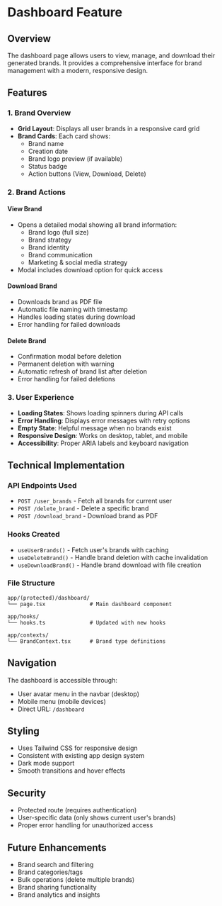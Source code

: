# Dashboard Feature

## Overview

The dashboard page allows users to view, manage, and download their generated brands. It provides a comprehensive interface for brand management with a modern, responsive design.

## Features

### 1. Brand Overview

- **Grid Layout**: Displays all user brands in a responsive card grid
- **Brand Cards**: Each card shows:
  - Brand name
  - Creation date
  - Brand logo preview (if available)
  - Status badge
  - Action buttons (View, Download, Delete)

### 2. Brand Actions

#### View Brand

- Opens a detailed modal showing all brand information:
  - Brand logo (full size)
  - Brand strategy
  - Brand identity
  - Brand communication
  - Marketing & social media strategy
- Modal includes download option for quick access

#### Download Brand

- Downloads brand as PDF file
- Automatic file naming with timestamp
- Handles loading states during download
- Error handling for failed downloads

#### Delete Brand

- Confirmation modal before deletion
- Permanent deletion with warning
- Automatic refresh of brand list after deletion
- Error handling for failed deletions

### 3. User Experience

- **Loading States**: Shows loading spinners during API calls
- **Error Handling**: Displays error messages with retry options
- **Empty State**: Helpful message when no brands exist
- **Responsive Design**: Works on desktop, tablet, and mobile
- **Accessibility**: Proper ARIA labels and keyboard navigation

## Technical Implementation

### API Endpoints Used

- `POST /user_brands` - Fetch all brands for current user
- `POST /delete_brand` - Delete a specific brand
- `POST /download_brand` - Download brand as PDF

### Hooks Created

- `useUserBrands()` - Fetch user's brands with caching
- `useDeleteBrand()` - Handle brand deletion with cache invalidation
- `useDownloadBrand()` - Handle brand download with file creation

### File Structure

```
app/(protected)/dashboard/
└── page.tsx              # Main dashboard component

app/hooks/
└── hooks.ts              # Updated with new hooks

app/contexts/
└── BrandContext.tsx      # Brand type definitions
```

## Navigation

The dashboard is accessible through:

- User avatar menu in the navbar (desktop)
- Mobile menu (mobile devices)
- Direct URL: `/dashboard`

## Styling

- Uses Tailwind CSS for responsive design
- Consistent with existing app design system
- Dark mode support
- Smooth transitions and hover effects

## Security

- Protected route (requires authentication)
- User-specific data (only shows current user's brands)
- Proper error handling for unauthorized access

## Future Enhancements

- Brand search and filtering
- Brand categories/tags
- Bulk operations (delete multiple brands)
- Brand sharing functionality
- Brand analytics and insights
